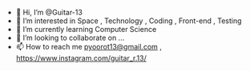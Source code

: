 - 👋 Hi, I’m @Guitar-13
- 👀 I’m interested in Space , Technology , Coding , Front-end , Testing
- 🌱 I’m currently learning Computer Science
- 💞️ I’m looking to collaborate on ...
- 📫 How to reach me pyoorot13@gmail.com , https://www.instagram.com/guitar_r.13/

<!---
Guitar-13/Guitar-13 is a ✨ special ✨ repository because its `README.md` (this file) appears on your GitHub profile.
You can click the Preview link to take a look at your changes.
--->
